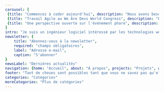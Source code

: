 ```yaml
---
carousel: [
 {title: "Commencez à coder aujourd'hui", description: "Nous avons besoin de votre code pour contribuer à résoudre les problèmes d'aujourd'hui avec la technologie de demain, des modèles économiques durables et la fourniture de services communautaires essentiels et de bases pour les générations futures.", caption: "Commencer", url: "fr/workshops", img: "images/2c0736ed-11f6-4a14-8d4b-0373dd63f445_index_ccd87d0c-8792-40b9-926b-0432bb92cae3_cover.avif"},
 {title: "Travail Agile au We Are Devs World Congress", description: "Du débutant au niveau avancé, principe n°1 : les problèmes avec des exemples pratiques de code doivent être résolus en 1 heure...", caption: "En savoir plus", url: "fr/workshops/we-are-developers-world-congress-day-1", img: "/images/f90b781a-f86a-410b-9328-b275353e40d9_index_9a12209c-00f1-4765-aeb8-d8db8b685472_img_20230727_155058.avif"},
 {title: "Une perspective ouverte sur l'événement phare", description: "Grâce aux dernières avancées du Web, j'ai découvert des outils qui permettent d'améliorer l'expérience client à l'échelle mondiale.", caption: "En savoir plus", url: "fr/workshops/we-are-developers-world-congress-day-2", img: "/images/c2d9e315-4fb4-4f3a-a10d-b820ed1b67f3_index_82136aae-f38c-4761-b72c-f00bd6e05c11_IMG_20230726_145108.avif"}
]
intro: "Je suis un ingénieur logiciel intéressé par les technologies web, les solutions orientées vers les résultats, la préservation des connaissances et de l'expertise au sein de la communauté technologique pour les autres développeurs."
newsletter: {
    title: "Abonnez-vous à la newsletter",
    required: "champs obligatoires",
    label: "Adresse e-mail",
    caption: "S'abonner"
}
newsLabel: "Dernières actualités"
navigation: {home: "Accueil", about: "À propos", projects: "Projets", workshops: "Workshops", research: "Recherche", contact: "Contact"}
footer: "Tant de choses sont possibles tant que vous ne savez pas qu'elles sont impossibles."
categories: "Catégories"
moreCategories: "Plus de catégories"
---
```

